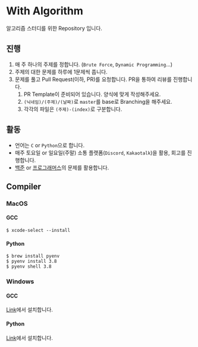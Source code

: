 # With Algorithm
알고리즘 스터디를 위한 Repository 입니다.

## 진행
1. 매 주 하나의 주제를 정합니다. (`Brute Force`, `Dynamic Programming`...)
2. 주제의 대한 문제를 하루에 1문제씩 풉니다.
3. 문제를 풀고 Pull Request(이하, PR)를 요청합니다. PR을 통하여 리뷰를 진행합니다.
   1. PR Template이 준비되어 있습니다. 양식에 맞게 작성해주세요.
   2. `(닉네임)/(주제)/(날짜)`로 `master`를 base로 Branching을 해주세요.
   3. 각각의 파일은 `(주제)-(index)`로 구분합니다.

## 활동
- 언어는 `C` or `Python`으로 합니다.
- 매주 토요일 or 일요일(주말) 소통 플랫폼(`Discord`, `Kakaotalk`)을 활용, 회고를 진행합니다.
- [백준](https://www.acmicpc.net) or [프로그래머스](https://programmers.co.kr)의 문제를 활용합니다.

## Compiler
### MacOS
#### GCC
```shell
$ xcode-select --install
```
#### Python
```shell
$ brew install pyenv
$ pyenv install 3.8
$ pyenv shell 3.8 
```

### Windows
#### GCC
[Link](https://gcc.gnu.org)에서 설치합니다.
#### Python
[Link](https://www.python.org/downloads)에서 설치합니다.